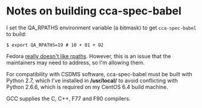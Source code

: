 # Notes on building cca-spec-babel

I set the QA_RPATHS environment variable (a bitmask) 
to get `cca-spec-babel` to build:
```
$ export QA_RPATHS=19 # 10 + 01 + 02
```
Fedora [really doesn't like rpaths](http://fedoraproject.org/wiki/RPath_Packaging_Draft).
However,
this is an issue that the maintainers may need to address,
so I'm allowing them.

For compatibility with CSDMS software,
cca-spec-babel must be built with Python 2.7,
which I've installed in
**/usr/local/**
to avoid conflicting with Python 2.6.6,
which is required on my CentOS 6.4 build machine.

GCC supplies the C, C++, F77 and F90 compilers.
